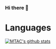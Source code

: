 ### Hi there 👋

# Languages

[![MTAC's github stats](https://github-readme-stats.vercel.app/api?username=MTACS)](https://github.com/anuraghazra/github-readme-stats)
